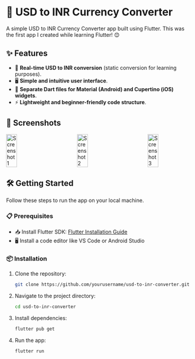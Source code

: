 # 🚀 USD to INR Currency Converter

A simple USD to INR Currency Converter app built using Flutter. This was the first app I created while learning Flutter! 😊

## ✨ Features
- 🔄 **Real-time USD to INR conversion** (static conversion for learning purposes).
- 🖥️ **Simple and intuitive user interface**.
- 📱 **Separate Dart files for Material (Android) and Cupertino (iOS) widgets**.
- ⚡ **Lightweight and beginner-friendly code structure**.
## 📸 Screenshots
<div style="display: flex; flex-wrap: wrap; justify-content: space-between;">
  <img src="screenshot1.jpg" alt="Screenshot 1" style="width: 24%;">
  <img src="screenshot2.jpg" alt="Screenshot 2" style="width: 24%;">
  <img src="screenshot3.jpg" alt="Screenshot 3" style="width: 24%;">
</div>

## 🛠️ Getting Started
Follow these steps to run the app on your local machine.
### 📋 Prerequisites
- 📥 Install Flutter SDK: [Flutter Installation Guide](https://flutter.dev/docs/get-started/install)
- 🖥️ Install a code editor like VS Code or Android Studio
### 📦 Installation
1. Clone the repository:
   ```sh
   git clone https://github.com/yourusername/usd-to-inr-converter.git
   ```
2. Navigate to the project directory:
   ```sh
   cd usd-to-inr-converter
    ```
3. Install dependencies:
   ```sh
   flutter pub get
   ```
4. Run the app:
   ```sh
   flutter run
   ```
